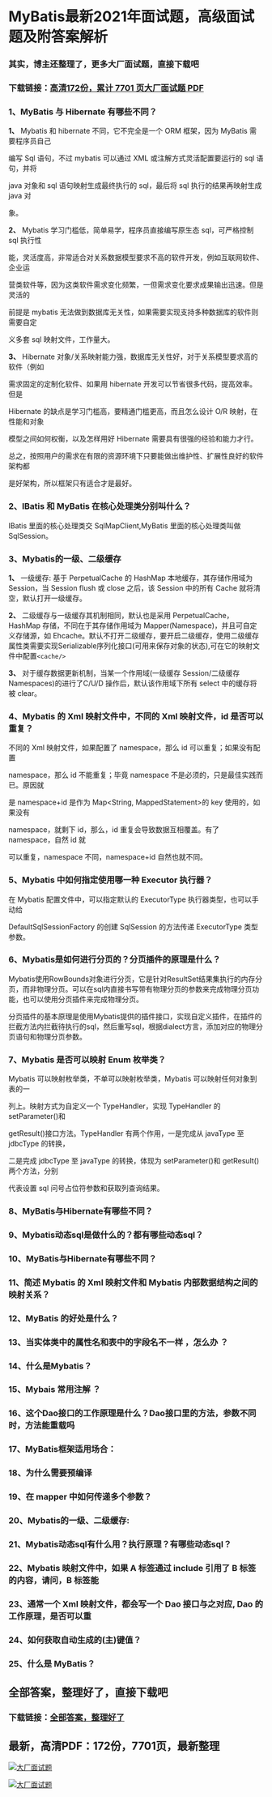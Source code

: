 # MyBatis最新2021年面试题，高级面试题及附答案解析

### 其实，博主还整理了，更多大厂面试题，直接下载吧

### 下载链接：[高清172份，累计 7701 页大厂面试题  PDF](https://github.com/souyunku/DevBooks/blob/master/docs/index.md)



### 1、MyBatis 与 Hibernate 有哪些不同？

**1、** Mybatis 和 hibernate 不同，它不完全是一个 ORM 框架，因为 MyBatis 需要程序员自己

编写 Sql 语句，不过 mybatis 可以通过 XML 或注解方式灵活配置要运行的 sql 语句，并将

java 对象和 sql 语句映射生成最终执行的 sql，最后将 sql 执行的结果再映射生成 java 对

象。

**2、** Mybatis 学习门槛低，简单易学，程序员直接编写原生态 sql，可严格控制 sql 执行性

能，灵活度高，非常适合对关系数据模型要求不高的软件开发，例如互联网软件、企业运

营类软件等，因为这类软件需求变化频繁，一但需求变化要求成果输出迅速。但是灵活的

前提是 mybatis 无法做到数据库无关性，如果需要实现支持多种数据库的软件则需要自定

义多套 sql 映射文件，工作量大。

**3、** Hibernate 对象/关系映射能力强，数据库无关性好，对于关系模型要求高的软件（例如

需求固定的定制化软件、如果用 hibernate 开发可以节省很多代码，提高效率。但是

Hibernate 的缺点是学习门槛高，要精通门槛更高，而且怎么设计 O/R 映射，在性能和对象

模型之间如何权衡，以及怎样用好 Hibernate 需要具有很强的经验和能力才行。

总之，按照用户的需求在有限的资源环境下只要能做出维护性、扩展性良好的软件架构都

是好架构，所以框架只有适合才是最好。


### 2、IBatis 和 MyBatis 在核心处理类分别叫什么？

IBatis 里面的核心处理类交 SqlMapClient,MyBatis 里面的核心处理类叫做 SqlSession。


### 3、Mybatis的一级、二级缓存

**1、** 一级缓存: 基于 PerpetualCache 的 HashMap 本地缓存，其存储作用域为 Session，当 Session flush 或 close 之后，该 Session 中的所有 Cache 就将清空，默认打开一级缓存。

**2、** 二级缓存与一级缓存其机制相同，默认也是采用 PerpetualCache，HashMap 存储，不同在于其存储作用域为 Mapper(Namespace)，并且可自定义存储源，如 Ehcache。默认不打开二级缓存，要开启二级缓存，使用二级缓存属性类需要实现Serializable序列化接口(可用来保存对象的状态),可在它的映射文件中配置`<cache/>`

**3、** 对于缓存数据更新机制，当某一个作用域(一级缓存 Session/二级缓存Namespaces)的进行了C/U/D 操作后，默认该作用域下所有 select 中的缓存将被 clear。


### 4、Mybatis 的 Xml 映射文件中，不同的 Xml 映射文件，id 是否可以重复？

不同的 Xml 映射文件，如果配置了 namespace，那么 id 可以重复；如果没有配置

namespace，那么 id 不能重复；毕竟 namespace 不是必须的，只是最佳实践而已。原因就

是 namespace+id 是作为 Map<String, MappedStatement>的 key 使用的，如果没有

namespace，就剩下 id，那么，id 重复会导致数据互相覆盖。有了 namespace，自然 id 就

可以重复，namespace 不同，namespace+id 自然也就不同。


### 5、Mybatis 中如何指定使用哪一种 Executor 执行器？

在 Mybatis 配置文件中，可以指定默认的 ExecutorType 执行器类型，也可以手动给

DefaultSqlSessionFactory 的创建 SqlSession 的方法传递 ExecutorType 类型参数。


### 6、Mybatis是如何进行分页的？分页插件的原理是什么？

Mybatis使用RowBounds对象进行分页，它是针对ResultSet结果集执行的内存分页，而非物理分页。可以在sql内直接书写带有物理分页的参数来完成物理分页功能，也可以使用分页插件来完成物理分页。

分页插件的基本原理是使用Mybatis提供的插件接口，实现自定义插件，在插件的拦截方法内拦截待执行的sql，然后重写sql，根据dialect方言，添加对应的物理分页语句和物理分页参数。


### 7、Mybatis 是否可以映射 Enum 枚举类？

Mybatis 可以映射枚举类，不单可以映射枚举类，Mybatis 可以映射任何对象到表的一

列上。映射方式为自定义一个 TypeHandler，实现 TypeHandler 的 setParameter()和

getResult()接口方法。TypeHandler 有两个作用，一是完成从 javaType 至 jdbcType 的转换，

二是完成 jdbcType 至 javaType 的转换，体现为 setParameter()和 getResult()两个方法，分别

代表设置 sql 问号占位符参数和获取列查询结果。


### 8、MyBatis与Hibernate有哪些不同？
### 9、Mybatis动态sql是做什么的？都有哪些动态sql？
### 10、MyBatis与Hibernate有哪些不同？
### 11、简述 Mybatis 的 Xml 映射文件和 Mybatis 内部数据结构之间的映射关系？
### 12、MyBatis 的好处是什么？
### 13、当实体类中的属性名和表中的字段名不一样 ，怎么办 ？
### 14、什么是Mybatis？
### 15、Mybais 常用注解 ？
### 16、这个Dao接口的工作原理是什么？Dao接口里的方法，参数不同时，方法能重载吗
### 17、MyBatis框架适用场合：
### 18、为什么需要预编译
### 19、在 mapper 中如何传递多个参数？
### 20、Mybatis的一级、二级缓存:
### 21、Mybatis动态sql有什么用？执行原理？有哪些动态sql？
### 22、Mybatis 映射文件中，如果 A 标签通过 include 引用了 B 标签的内容，请问，B 标签能
### 23、通常一个 Xml 映射文件，都会写一个 Dao 接口与之对应, Dao 的工作原理，是否可以重
### 24、如何获取自动生成的(主)键值？
### 25、什么是 MyBatis？




## 全部答案，整理好了，直接下载吧

### 下载链接：[全部答案，整理好了](https://www.souyunku.com/wp-content/uploads/weixin/githup-weixin-2.png)




## 最新，高清PDF：172份，7701页，最新整理

[![大厂面试题](https://www.souyunku.com/wp-content/uploads/weixin/mst.png "架构师专栏")](https://www.souyunku.com/wp-content/uploads/weixin/githup-weixin.png "架构师专栏")

[![大厂面试题](https://www.souyunku.com/wp-content/uploads/weixin/githup-weixin.png "架构师专栏")](https://www.souyunku.com/wp-content/uploads/weixin/githup-weixin.png "架构师专栏")
